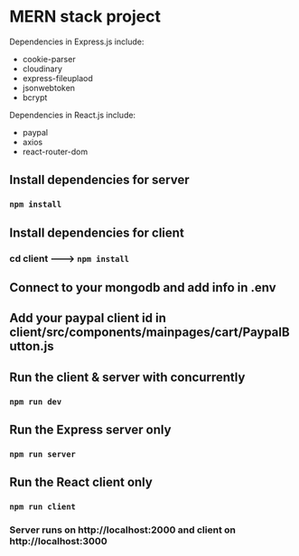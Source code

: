 # MERN stack project 
Dependencies in Express.js include:
- cookie-parser
- cloudinary
- express-fileuplaod
- jsonwebtoken
- bcrypt

Dependencies in React.js include:
- paypal
- axios
- react-router-dom

## Install dependencies for server 
### `npm install`

## Install dependencies for client
### cd client ---> `npm install`

## Connect to your mongodb and add info in .env

## Add your paypal client id in client/src/components/mainpages/cart/PaypalButton.js

## Run the client & server with concurrently
### `npm run dev`

## Run the Express server only
### `npm run server`

## Run the React client only
### `npm run client`

### Server runs on http://localhost:2000 and client on http://localhost:3000
